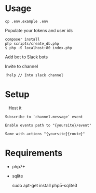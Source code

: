 # Usage

    cp .env.example .env

Populate your tokens and user ids

    composer install
    php scripts/create_db.php
    $ php -S localhost:80 index.php

Add bot to Slack bots

Invite to channel

    !help // Into slack channel

# Setup
    Host it
    
    Subscribe to `channel.message` event
    
    Enable events path to "{yoursite}/event"
    
    Same with actions "{yoursite}{route}"


# Requirements
 - php7+
 - sqlite
    
    
    sudo apt-get install php5-sqlite3
